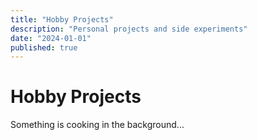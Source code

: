 ```yaml
---
title: "Hobby Projects"
description: "Personal projects and side experiments"
date: "2024-01-01"
published: true
---
```


# Hobby Projects

Something is cooking in the background...